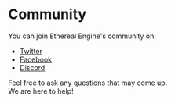 # Community
<!--
TODO: Divide the page into sections when they become relevant in the futures
## Community Channels
## Community Tutorials
## Community Assets
-->

You can join Ethereal Engine's community on:
- [Twitter](https://twitter.com/xr_engine)
- [Facebook](https://www.facebook.com/xrengine/)
- [Discord](https://discord.gg/xrf)

Feel free to ask any questions that may come up.  
We are here to help!


<!------------------------------------------->
<!-- current : Community channels          -->
<!------------------------------------------->
<!--
## Community channels
- [Twitter](https://twitter.com/xr_engine)
- [Facebook](https://www.facebook.com/xrengine/)
- [Discord](https://discord.gg/xrf)
-->


<!------------------------------------------->
<!-- future : Community content and assets -->
<!------------------------------------------->

<!--
## Community Tutorials
This section will contain a list of third-party tutorials and resources created by the community.
-->

<!--
## Community Assets
This section will contain a list of third-party assets created by the community.
-->
